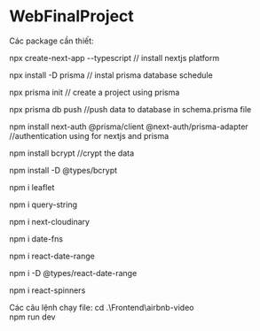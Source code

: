 # WebFinalProject
Các package cần thiết:

npx create-next-app --typescript // install nextjs platform

npx install -D prisma // instal prisma database schedule

npx prisma init // create a project using prisma

npx prisma db push //push data to database in schema.prisma file

npm install next-auth @prisma/client @next-auth/prisma-adapter //authentication using for nextjs and prisma

npm install bcrypt //crypt the data

npm install -D @types/bcrypt

npm i leaflet

npm i query-string

npm i next-cloudinary

npm i date-fns

npm i react-date-range

npm i -D @types/react-date-range

npm i react-spinners

Các câu lệnh chạy file:
cd .\Frontend\airbnb-video\
npm run dev
